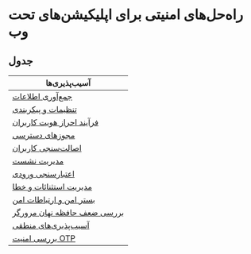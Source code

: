 # راه‌حل‌های امنیتی برای اپلیکیشن‌های تحت وب

## جدول
| آسیب‌پذیری‌ها |
|---|
| [جمع‌آوری اطلاعات](https://github.com/Mehran-Seifalinia/Security-Solutions/tree/main/1-%D8%AC%D9%85%D8%B9%E2%80%8C%D8%A2%D9%88%D8%B1%DB%8C%20%D8%A7%D8%B7%D9%84%D8%A7%D8%B9%D8%A7%D8%AA) |
| [تنظیمات و پیکربندی](https://github.com/Mehran-Seifalinia/Security-Solutions/tree/main/2-%D8%AA%D9%86%D8%B8%DB%8C%D9%85%D8%A7%D8%AA%20%D9%88%20%D9%BE%DB%8C%DA%A9%D8%B1%D8%A8%D9%86%D8%AF%DB%8C) |
| [فرآیند احراز هویت کاربران](https://github.com/Mehran-Seifalinia/Security-Solutions/tree/main/3-%D9%81%D8%B1%D8%A2%DB%8C%D9%86%D8%AF%20%D8%A7%D8%AD%D8%B1%D8%A7%D8%B2%20%D9%87%D9%88%DB%8C%D8%AA%20%DA%A9%D8%A7%D8%B1%D8%A8%D8%B1%D8%A7%D9%86) |
| [مجوزهای دسترسی](https://github.com/Mehran-Seifalinia/Security-Solutions/tree/main/4-%D9%85%D8%AC%D9%88%D8%B2%D9%87%D8%A7%DB%8C%20%D8%AF%D8%B3%D8%AA%D8%B1%D8%B3%DB%8C) |
| [اصالت‌سنجی کاربران](https://github.com/Mehran-Seifalinia/Security-Solutions/tree/main/5-%D8%A7%D8%B5%D8%A7%D9%84%D8%AA%E2%80%8C%D8%B3%D9%86%D8%AC%DB%8C%20%DA%A9%D8%A7%D8%B1%D8%A8%D8%B1%D8%A7%D9%86) |
| [مدیریت نشست](https://github.com/Mehran-Seifalinia/Security-Solutions/tree/main/6-%D9%85%D8%AF%DB%8C%D8%B1%DB%8C%D8%AA%20%D9%86%D8%B4%D8%B3%D8%AA) |
| [اعتبارسنجی ورودی‌](https://github.com/Mehran-Seifalinia/Security-Solutions/tree/main/7-%D8%A7%D8%B9%D8%AA%D8%A8%D8%A7%D8%B1%D8%B3%D9%86%D8%AC%DB%8C%20%D9%88%D8%B1%D9%88%D8%AF%DB%8C%E2%80%8C) |
| [مدیریت استثنائات و خطا](https://github.com/Mehran-Seifalinia/Security-Solutions/tree/main/8-%D9%85%D8%AF%DB%8C%D8%B1%DB%8C%D8%AA%20%D8%AE%D8%B7%D8%A7%D9%87%D8%A7%20%D9%88%20%D8%A7%D8%B3%D8%AA%D8%AB%D9%86%D8%A7%D8%A6%D8%A7%D8%AA/1-%D9%85%D8%AF%DB%8C%D8%B1%DB%8C%D8%AA%20%D8%A7%D8%B3%D8%AA%D8%AB%D9%86%D8%A7%D8%A6%D8%A7%D8%AA%20%D9%88%20%D8%AE%D8%B7%D8%A7) |
| [بستر امن و ارتباطات امن](https://github.com/Mehran-Seifalinia/Security-Solutions/tree/main/9-%D8%A8%D8%B3%D8%AA%D8%B1%20%D8%A7%D9%85%D9%86%20%D9%88%20%D8%A7%D8%B1%D8%AA%D8%A8%D8%A7%D8%B7%D8%A7%D8%AA%20%D8%A7%D9%85%D9%86) |
| [بررسی ضعف حافظه نهان مرورگر](https://github.com/Mehran-Seifalinia/Security-Solutions/tree/main/10-%D8%A2%D8%B3%DB%8C%D8%A8%E2%80%8C%D9%BE%D8%B0%DB%8C%D8%B1%DB%8C%E2%80%8C%D9%87%D8%A7%DB%8C%20%D8%B3%D9%85%D8%AA%20%DA%A9%D8%A7%D8%B1%D8%A8%D8%B1/1-%D8%A8%D8%B1%D8%B1%D8%B3%DB%8C%20%D8%B6%D8%B9%D9%81%20%D8%AD%D8%A7%D9%81%D8%B8%D9%87%20%D9%86%D9%87%D8%A7%D9%86%20%D9%85%D8%B1%D9%88%D8%B1%DA%AF%D8%B1) |
| [آسیب‌پذیری‌های منطقی](https://github.com/Mehran-Seifalinia/Security-Solutions/tree/main/11-%D8%A2%D8%B3%DB%8C%D8%A8%E2%80%8C%D9%BE%D8%B0%DB%8C%D8%B1%DB%8C%E2%80%8C%D9%87%D8%A7%DB%8C%20%D9%85%D9%86%D8%B7%D9%82%DB%8C) |
| [بررسی امنیت OTP](https://github.com/Mehran-Seifalinia/Security-Solutions/tree/main/12-%D8%A2%D8%B3%DB%8C%D8%A8%E2%80%8C%D9%BE%D8%B0%DB%8C%D8%B1%DB%8C%E2%80%8C%D9%87%D8%A7%DB%8C%20OTP/1-%D8%A8%D8%B1%D8%B1%D8%B3%DB%8C%20%D8%A7%D9%85%D9%86%DB%8C%D8%AA%20OTP) |

